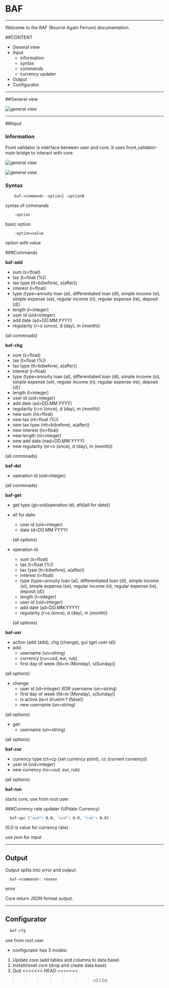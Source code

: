 # BAF

___

Welcome to the BAF (Bourne Again Ferrum) documentation. 

##CONTENT

- General view
- Input
  - information 
  - syntax
  - commands
  - currency updater
- Output
- Configurator

___

##General view

![general view](docs/baf_main.png)

___

##Input

### Information

Front validator is interface between user and core. It uses front_validator-main bridge to interact with core.

![general view](docs/validator_bridge.png)

![general view](docs/validator_bridge_ext.png)

### Syntax

```
    baf-<command> -option1 -optionN
```

syntax of commands

```
    -option
```
basic option

```
    -option=value
```
option with value

###Commands

__baf-add__
- sum (s=float)
- tax (t=float (%))
- tax type (tt=b(before), a(after))
- interest (i=float)
- type (type=annuity loan (al), differentiated loan (dl), simple income (si), simple expense (se), regular income (ri), regular expense (re), deposit (d))
- length (l=integer)
- user id (uid=integer)
- add date (ad=DD.MM.YYYY)
- regularity (r=o (once), d (day), m (month))

(all commnads)

__baf-chg__
- sum (s=float)
- tax (t=float (%))
- tax type (tt=b(before), a(after))
- interest (i=float)
- type (type=annuity loan (al), differentiated loan (dl), simple income (si), simple expense (se), regular income (ri), regular expense (re), deposit (d))
- length (l=integer)
- user id (uid=integer)
- add date (ad=DD.MM.YYYY)
- regularity (r=o (once), d (day), m (month))
- new sum (ns=float)
- new tax (nt=float (%))
- new tax type (ntt=b(before), a(after))
- new interest (ni=float)
- new length (nl=integer)
- new add date (nad=DD.MM.YYYY)
- new regularity (nr=o (once), d (day), m (month))

(all commnads)

__baf-del__
- operation id (oid=integer)

(all commnads)

__baf-get__
- get type (gt=oid(operation id), afd(all for date))
- all for date:
  - user id (uid=integer)
  - date (d=DD.MM.YYYY)
  
  (all options)
			
- operation id:
  - sum (s=float)
  - tax (t=float (%))
  - tax type (tt=b(before), a(after))
  - interest (i=float)
  - type (type=annuity loan (al), differentiated loan (dl), simple income (si), simple expense (se), regular income (ri), regular expense (re), deposit (d))
  - length (l=integer)
  - user id (uid=integer)
  - add date (ad=DD.MM.YYYY)
  - regularity (r=o (once), d (day), m (month))
  
  (all options)

__baf-usr__
- action (add (add), chg (change), gui (get user id))
- add:
  - username (un=string)
  - currency (cu=usd, eur, rub)
  - first day of week (fd=m (Monday), s(Sunday))
  
(all options)
- change:
  - user id (id=integer) XOR username (un=string)
  - first day of week (fd=m (Monday), s(Sunday))
  - is active (ia=t (true)m f (false))
  - new username (un=string)

(all options)

- get:
  - username (un=string)
  
(all options)

__baf-cur__
- currency type (ct=cp (set currency point), cc (current currency))
- user id (uid=integer)
- new currency (nc=usd, eur, rub)

(all options)

__baf-run__

starts core, use from root user

###Currency rate updater (UPdate Currency)

```bash
  baf-upc ["usd": 0.0, "usd": 0.0, "rub": 0.0]
```

(0.0 is value for currency rate)

use json for input

___

## Output

Output splits into *error* and *output*.

```
  baf-<command>: reason
```

error


Core return JSON format output.

___

## Configurator

```bash
  baf-cfg
```

use from root user

- configurator has 3 modes:
1. Update core (add tables and columns to data base)
2. Install/reset core (drop and create data base)
3. Quit
<<<<<<< HEAD
=======

>>>>>>> v0.1.0d
